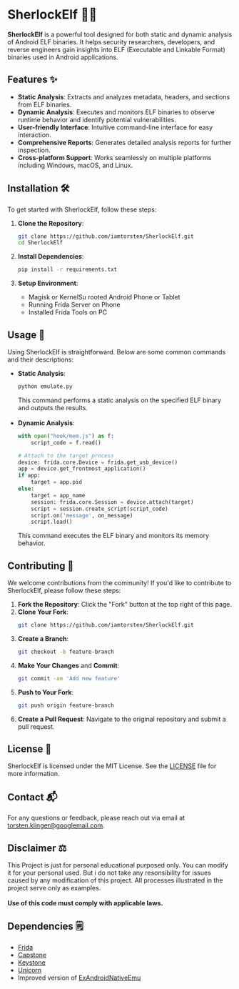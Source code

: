 # SherlockElf 🕵️‍♂️

**SherlockElf** is a powerful tool designed for both static and dynamic analysis of Android ELF binaries. It helps security researchers, developers, and reverse engineers gain insights into ELF (Executable and Linkable Format) binaries used in Android applications.

## Features ✨

- **Static Analysis**: Extracts and analyzes metadata, headers, and sections from ELF binaries.
- **Dynamic Analysis**: Executes and monitors ELF binaries to observe runtime behavior and identify potential vulnerabilities.
- **User-friendly Interface**: Intuitive command-line interface for easy interaction.
- **Comprehensive Reports**: Generates detailed analysis reports for further inspection.
- **Cross-platform Support**: Works seamlessly on multiple platforms including Windows, macOS, and Linux.

## Installation 🛠️

To get started with SherlockElf, follow these steps:

1. **Clone the Repository**:
    ```bash
    git clone https://github.com/iamtorsten/SherlockElf.git
    cd SherlockElf
    ```

2. **Install Dependencies**:
    ```bash
    pip install -r requirements.txt
    ```

3. **Setup Environment**:
    - Magisk or KernelSu rooted Android Phone or Tablet
    - Running Frida Server on Phone
    - Installed Frida Tools on PC

## Usage 🚀

Using SherlockElf is straightforward. Below are some common commands and their descriptions:

- **Static Analysis**:
    ```bash
    python emulate.py
    ```
    This command performs a static analysis on the specified ELF binary and outputs the results.
<br><br>
- **Dynamic Analysis**:
    ```python
    with open("hook/mem.js") as f:
        script_code = f.read()
  
    # Attach to the target process
    device: frida.core.Device = frida.get_usb_device()
    app = device.get_frontmost_application()
    if app:
        target = app.pid
    else:
        target = app_name
        session: frida.core.Session = device.attach(target)
        script = session.create_script(script_code)
        script.on('message', on_message)
        script.load()
    ```
    This command executes the ELF binary and monitors its memory behavior.

## Contributing 🤝

We welcome contributions from the community! If you'd like to contribute to SherlockElf, please follow these steps:

1. **Fork the Repository**: Click the "Fork" button at the top right of this page.
2. **Clone Your Fork**:
    ```bash
    git clone https://github.com/iamtorsten/SherlockElf.git
    ```
3. **Create a Branch**:
    ```bash
    git checkout -b feature-branch
    ```
4. **Make Your Changes** and **Commit**:
    ```bash
    git commit -am 'Add new feature'
    ```
5. **Push to Your Fork**:
    ```bash
    git push origin feature-branch
    ```
6. **Create a Pull Request**: Navigate to the original repository and submit a pull request.

## License 📜

SherlockElf is licensed under the MIT License. See the [LICENSE](https://github.com/iamtorsten/SherlockElf/blob/main/LICENSE) file for more information.

## Contact 📬

For any questions or feedback, please reach out via email at [torsten.klinger@googlemail.com](mailto:torsten.klinger@googlemail.com).

## Disclaimer ⚖️

This Project is just for personal educational purposed only. You can modify it for your personal used. But i do not take any resonsibility for issues caused by any modification of this project. All processes illustrated in the project serve only as examples. <br><br>**Use of this code must comply with applicable laws.**

## Dependencies 🗒️󠁶󠁥󠁷󠁿

- [Frida](https://github.com/frida/frida)
- [Capstone](https://www.capstone-engine.org)
- [Keystone](https://www.capstone-engine.org)
- [Unicorn](https://www.unicorn-engine.org/)
- Improved version of [ExAndroidNativeEmu](https://github.com/maiyao1988/ExAndroidNativeEmu)

